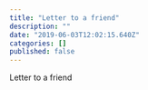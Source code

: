 ```yaml
---
title: "Letter to a friend"
description: ""
date: "2019-06-03T12:02:15.640Z"
categories: []
published: false
---
```


Letter to a friend
